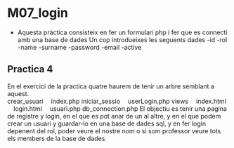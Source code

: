 # M07_login
- Aquesta pràctica consisteix en fer un formulari php i fer que es connecti amb una base de dades Un cop introdueixes les seguents dades 
    -id
    -rol
    -name
    -surname
    -password
    -email
    -active
## Practica 4
En el exercici de la practica quatre haurem de tenir un arbre semblant a aquest.\
crear_usuari
&emsp;index.php
iniciar_sessio
&emsp;userLogin.php
views
&emsp;index.html
&emsp;login.html
&emsp;usuari.php
db_connection.php
El objectiu es tenir una pagina de registre y login, en el que es pot anar de un al altre, y en el que podem crear un usuari y guardar-lo en una base de dades sql, y en fer login depenent del rol, poder veure el nostre nom o si som professor veure tots els members de la base de dades